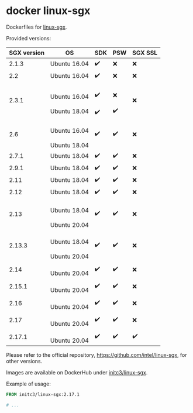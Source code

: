 # docker linux-sgx
Dockerfiles for [linux-sgx](https://github.com/intel/linux-sgx).

Provided versions:

SGX version | OS | SDK | PSW | SGX SSL
--- | --- | --- | --- | ---
2.1.3 | Ubuntu 16.04 | :heavy_check_mark: | :x: | :x:
2.2 | Ubuntu 16.04 | :heavy_check_mark: | :x: | :x:
2.3.1 | <br>Ubuntu 16.04</br><br>Ubuntu 18.04</br> | <br>:heavy_check_mark:</br><br>:heavy_check_mark:</br> | <br>:x:</br><br>:heavy_check_mark:</br> | :x:
2.6 | <br>Ubuntu 16.04</br><br>Ubuntu 18.04</br> | :heavy_check_mark: | :heavy_check_mark: | :x:
2.7.1 | Ubuntu 18.04 | :heavy_check_mark: | :heavy_check_mark: | :x:
2.9.1 | Ubuntu 18.04 | :heavy_check_mark: | :heavy_check_mark: | :x:
2.11 | Ubuntu 18.04 | :heavy_check_mark: | :heavy_check_mark: | :x:
2.12 | Ubuntu 18.04 | :heavy_check_mark: | :heavy_check_mark: | :x:
2.13 | <br>Ubuntu 18.04</br><br>Ubuntu 20.04</br> | :heavy_check_mark: | :heavy_check_mark: | :x:
2.13.3 | <br>Ubuntu 18.04</br><br>Ubuntu 20.04</br> | :heavy_check_mark: | :heavy_check_mark: | :x:
2.14 | <br>Ubuntu 20.04</br> | :heavy_check_mark: | :heavy_check_mark: | :x:
2.15.1 | <br>Ubuntu 20.04</br> | :heavy_check_mark: | :heavy_check_mark: | :x:
2.16 | <br>Ubuntu 20.04</br> | :heavy_check_mark: | :heavy_check_mark: | :x:
2.17 | <br>Ubuntu 20.04</br> | :heavy_check_mark: | :heavy_check_mark: | :x:
2.17.1 | <br>Ubuntu 20.04</br> | :heavy_check_mark: | :heavy_check_mark: | :heavy_check_mark:

Please refer to the official repository,
https://github.com/intel/linux-sgx, for other versions.

Images are available on DockerHub under
[initc3/linux-sgx](https://hub.docker.com/repository/docker/initc3/linux-sgx).

Example of usage:

```dockerfile
FROM initc3/linux-sgx:2.17.1

# ...
```
